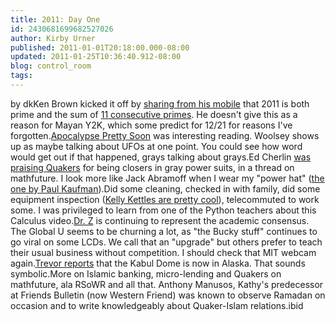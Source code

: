 ```yaml
---
title: 2011: Day One
id: 2430681699682527026
author: Kirby Urner
published: 2011-01-01T20:18:00.000-08:00
updated: 2011-01-25T10:36:40.912-08:00
blog: control_room
tags: 
---
```


[](https://blogger.googleusercontent.com/img/b/R29vZ2xl/AVvXsEgfVcP_5umtidpHs_LNLJ66I5lTTp8qqzcJV7DCuEWQaTce0yEBsBDbKp-hgdN1sXjAfLCZvIFUn4Zq8wYkquhsU_9Ju7eu6Kx2fNf_S7IWb0ft3gBAz0rVks2rGYgcQ0Xyk4DP/s1600/RT.jpg)by dkKen Brown kicked it off by [sharing from his mobile](http://groups.yahoo.com/group/synergeo/message/64122) that 2011 is both prime and the sum of [11 consecutive primes](http://primes.utm.edu/lists/small/10000.txt).  He doesn't give this as a reason for Mayan Y2K, which some predict for 12/21 for reasons I've forgotten.[Apocalypse Pretty Soon](http://mybizmo.blogspot.com/2010/12/wanderers-20101229.html) was interesting reading.  Woolsey shows up as maybe talking about UFOs at one point.  You could see how word would get out if that happened, grays talking about grays.Ed Cherlin [was praising Quakers](http://groups.google.com/group/mathfuture/msg/8621f2f59e74b5da?hl=en) for being closers in gray power suits, in a thread on mathfuture.  I look more like Jack Abramoff when I wear my "power hat" ([the one by Paul Kaufman](http://worldgame.blogspot.com/2009/01/hat-adventure.html)).Did some cleaning, checked in with family, did some equipment inspection ([Kelly Kettles are pretty cool](http://www.flickr.com/photos/17157315@N00/5321180862/)), telecommuted to work some.  I was privileged to learn from one of the Python teachers about this Calculus video.[Dr. Z](http://www.youtube.com/watch?v=AAypanoHJlE) is continuing to represent the academic consensus.  The Global U seems to be churning a lot, as "the Bucky stuff" continues to go viral on some LCDs.  We call that an "upgrade" but others prefer to teach their usual business without competition.  I should check that MIT webcam again.[Trevor reports](http://mybizmo.blogspot.com/2010/12/looking-back-on-2010.html) that the Kabul Dome is now in Alaska.  That sounds symbolic.More on Islamic banking, micro-lending and Quakers on mathfuture, ala RSoWR and all that. Anthony Manusos, Kathy's predecessor at Friends Bulletin (now Western Friend) was known to observe Ramadan on occasion and to write knowledgeably about Quaker-Islam relations.[](https://blogger.googleusercontent.com/img/b/R29vZ2xl/AVvXsEgluLwpBw4XILAFEl1NpKXBeRGYfxDKpddAQvvG6smxAGGsCIsmz_ZCxQhYkkOPc0AJlRF-pn4-PvgWzWmm_Wp8FpjUJ9QkjCH4xfqtISnDkuDVNUKqSRlD7k6z8chgF7xuMBd7/s1600/template7.5%25266winnercube.jpg)ibid